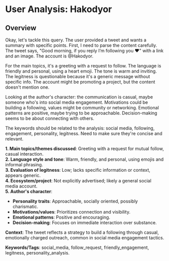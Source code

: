 # User Analysis: Hakodyor

## Overview

<think>
Okay, let's tackle this query. The user provided a tweet and wants a summary with specific points. First, I need to parse the content carefully. The tweet says, "Good morning, if you reply I’m following you ❤️" with a link and an image. The account is @Hakodyor.

For the main topics, it's a greeting with a request to follow. The language is friendly and personal, using a heart emoji. The tone is warm and inviting. The legitness is questionable because it's a generic message without specific info. The account might be promoting a project, but the content doesn't mention one. 

Looking at the author's character: the communication is casual, maybe someone who's into social media engagement. Motivations could be building a following, values might be community or networking. Emotional patterns are positive, maybe trying to be approachable. Decision-making seems to be about connecting with others.

The keywords should be related to the analysis: social media, following, engagement, personality, legitness. Need to make sure they're concise and relevant.
</think>

**1. Main topics/themes discussed**: Greeting with a request for mutual follow, casual interaction.  
**2. Language style and tone**: Warm, friendly, and personal, using emojis and informal phrasing.  
**3. Evaluation of legitness**: Low; lacks specific information or context, appears generic.  
**4. Ecosystem/project**: Not explicitly advertised; likely a general social media account.  
**5. Author's character**:  
   - **Personality traits**: Approachable, socially oriented, possibly charismatic.  
   - **Motivations/values**: Prioritizes connection and visibility.  
   - **Emotional patterns**: Positive and encouraging.  
   - **Decision-making**: Focuses on immediate interaction over substance.  

**Context**: The tweet reflects a strategy to build a following through casual, emotionally charged outreach, common in social media engagement tactics.  

**Keywords/Tags**: social_media, follow_request, friendly_engagement, legitness, personality_analysis.